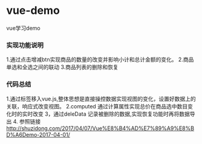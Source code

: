 # vue-demo
vue学习demo
### 实现功能说明
1.通过点击增减btn实现商品的数量的改变并影响小计和总计金额的变化。
2.商品单选和全选之间的联动
3.商品列表的删除和恢复
### 代码总结
1.通过标签移入vue.js,整体思想是直接操控数据实现视图的变化，设置好数据上的关联，响应式改变视图。
2.computed 通过计算属性实现总价在商品选中数目变化时的实时改变
3，通过deleData 记录被删除的数据,实现恢复功能时再将数据导出
4. 参照链接 http://shuzidong.com/2017/04/07/Vue%E8%B4%AD%E7%89%A9%E8%BD%A6Demo-2017-04-01/